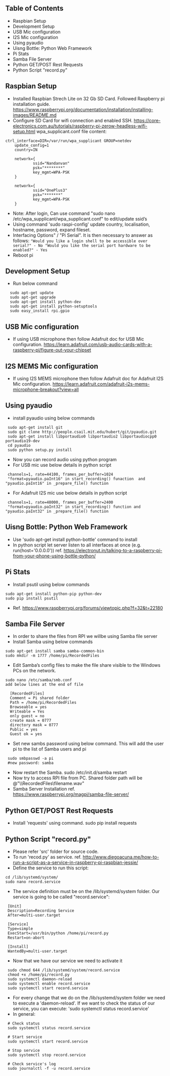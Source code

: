 ## Table of Contents
- Raspbian Setup
- Development Setup
- USB Mic configuration
- I2S Mic configuration
- Using pyaudio
- Uisng Bottle: Python Web Framework
- Pi Stats
- Samba File Server
- Python GET/POST Rest Requests
- Python Script "record.py"

## Raspbian Setup
- Installed Raspbian Strech Lite on 32 Gb SD Card. Followed Raspberry pi installation guide.       https://www.raspberrypi.org/documentation/installation/installing-images/README.md
- Configure SD Card for wifi connection and enabled SSH. https://core-electronics.com.au/tutorials/raspberry-pi-zerow-headless-wifi-setup.html
wpa_supplicant.conf file content:
```
ctrl_interface=DIR=/var/run/wpa_supplicant GROUP=netdev
    update_config=1
    country=IN

    network={
            ssid="Nandanvan"
            psk="********"
            key_mgmt=WPA-PSK
    }

    network={
            ssid="OnePlus3"
            psk="*******"
            key_mgmt=WPA-PSK
    }
```
- Note: After login, Can use command "sudo nano /etc/wpa_supplicant/wpa_supplicant.conf" to edit/update ssid’s
- Using command 'sudo raspi-config' update country, localisation, hostname, password, expand fileset.
- Interfacing Options" / "Pi Serial". It is then necessary to answer as follows:
       ```
   		 "Would you like a login shell to be accessible over serial?" - No
   		 "Would you like the serial port hardware to be enabled?" - Yes
       ```
- Reboot pi

## Development Setup
- Run below command
```
  sudo apt-get update
  sudo apt-get upgrade
  sudo apt-get install python-dev
  sudo apt-get install python-setuptools
  sudo easy_install rpi.gpio
```

## USB Mic configuration
- If using USB microphone then follow Adafruit doc for USB Mic configuration. https://learn.adafruit.com/usb-audio-cards-with-a-raspberry-pi/figure-out-your-chipset

## I2S MEMS Mic configuration
- If using I2S MEMS microphone then follow Adafruit doc for Adafruit I2S Mic configuration. https://learn.adafruit.com/adafruit-i2s-mems-microphone-breakout?view=all

## Using pyaudio
- install pyaudio using below commands
```
 sudo apt-get install git
 sudo git clone http://people.csail.mit.edu/hubert/git/pyaudio.git
 sudo apt-get install libportaudio0 libportaudio2 libportaudiocpp0 portaudio19-dev
 cd pyaudio
 sudo python setup.py install
```
- Now you can record audio using python program
- For USB mic use below details in python script
```
 channels=1, rate=44100, frames_per_buffer=1024
 "format=pyaudio.paInt16" in start_recording() funaction  and "pyaudio.paInt16" in _prepare_file() function
```
- For Adafruit I2S mic use below details in python script
```
 channels=1, rate=48000, frames_per_buffer=2400
 "format=pyaudio.paInt32" in start_recording() function and "pyaudio.paInt32" in _prepare_file() function
```
## Uisng Bottle: Python Web Framework
- Use 'sudo apt-get install python-bottle' command to install 
- In python script let server listen to all interfaces at once (e.g. run(host='0.0.0.0'))
  ref. https://electronut.in/talking-to-a-raspberry-pi-from-your-phone-using-bottle-python/
  
## Pi Stats
- Install psutil using below commands
```
sudo apt-get install python-pip python-dev
sudo pip install psutil
```
- Ref. https://www.raspberrypi.org/forums/viewtopic.php?f=32&t=22180

## Samba File Server
- In order to share the files from RPI we willbe using Samba file server
- Install Samba using below commands
```
sudo apt-get install samba samba-common-bin
sudo mkdir -m 1777 /home/pi/RecordedFiles
```
- Edit Samba’s config files to make the file share visible to the Windows PCs on the network.
```
sudo nano /etc/samba/smb.conf
add below lines at the end of file
   
  [RecordedFiles]
  Comment = Pi shared folder
  Path = /home/pi/RecordedFiles
  Browseable = yes
  Writeable = Yes
  only guest = no
  create mask = 0777
  directory mask = 0777
  Public = yes
  Guest ok = yes
```
- Set new sambs password using below command. This will add the user pi to the list of Samba users and pi
```
 sudo smbpasswd -a pi
 #new password: samba
```
- Now restart the Samba. sudo /etc/init.d/samba restart
- Now try to access RPI file from PC. Shared folder path will be @"\\<ip address>\RecordedFiles\filename.wav"
- Samba Server Installation ref.  https://www.raspberrypi.org/magpi/samba-file-server/
    
## Python GET/POST Rest Requests
- Install 'requests' using command. sudo pip install requests
 
## Python Script "record.py"
- Please refer 'src' folder for source code.
- To run 'recod.py' as service. ref. http://www.diegoacuna.me/how-to-run-a-script-as-a-service-in-raspberry-pi-raspbian-jessie/
- Define the service to run this script:
```
cd /lib/systemd/system/
sudo nano record.service
```
- The service definition must be on the /lib/systemd/system folder. Our service is going to be called "record.service":
```
 [Unit]
 Description=Recording Service
 After=multi-user.target
 
 [Service]
 Type=simple
 ExecStart=/usr/bin/python /home/pi/record.py
 Restart=on-abort
 
 [Install]
 WantedBy=multi-user.target
```
- Now that we have our service we need to activate it
```
 sudo chmod 644 /lib/systemd/system/record.service
 chmod +x /home/pi/record.py
 sudo systemctl daemon-reload
 sudo systemctl enable record.service
 sudo systemctl start record.service
```
- For every change that we do on the /lib/systemd/system folder we need to execute a 'daemon-reload'. If we want to check the status of our service, you can execute: 'sudo systemctl status record.service'
- In general:
```
 # Check status
 sudo systemctl status record.service
 
 # Start service
 sudo systemctl start record.service
 
 # Stop service
 sudo systemctl stop record.service
 
 # Check service's log
 sudo journalctl -f -u record.service
```


